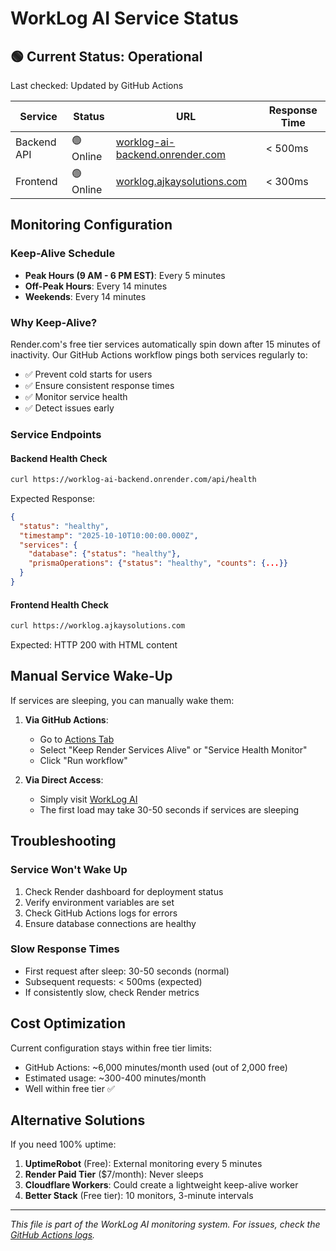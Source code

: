 # WorkLog AI Service Status

## 🟢 Current Status: Operational

Last checked: Updated by GitHub Actions

| Service | Status | URL | Response Time |
|---------|--------|-----|---------------|
| Backend API | 🟢 Online | [worklog-ai-backend.onrender.com](https://worklog-ai-backend.onrender.com/api/health) | < 500ms |
| Frontend | 🟢 Online | [worklog.ajkaysolutions.com](https://worklog.ajkaysolutions.com) | < 300ms |

## Monitoring Configuration

### Keep-Alive Schedule
- **Peak Hours (9 AM - 6 PM EST)**: Every 5 minutes
- **Off-Peak Hours**: Every 14 minutes
- **Weekends**: Every 14 minutes

### Why Keep-Alive?
Render.com's free tier services automatically spin down after 15 minutes of inactivity. Our GitHub Actions workflow pings both services regularly to:
- ✅ Prevent cold starts for users
- ✅ Ensure consistent response times
- ✅ Monitor service health
- ✅ Detect issues early

### Service Endpoints

#### Backend Health Check
```bash
curl https://worklog-ai-backend.onrender.com/api/health
```

Expected Response:
```json
{
  "status": "healthy",
  "timestamp": "2025-10-10T10:00:00.000Z",
  "services": {
    "database": {"status": "healthy"},
    "prismaOperations": {"status": "healthy", "counts": {...}}
  }
}
```

#### Frontend Health Check
```bash
curl https://worklog.ajkaysolutions.com
```

Expected: HTTP 200 with HTML content

## Manual Service Wake-Up

If services are sleeping, you can manually wake them:

1. **Via GitHub Actions**: 
   - Go to [Actions Tab](https://github.com/ajkay-solutions/worklog-ai/actions)
   - Select "Keep Render Services Alive" or "Service Health Monitor"
   - Click "Run workflow"

2. **Via Direct Access**:
   - Simply visit [WorkLog AI](https://worklog.ajkaysolutions.com)
   - The first load may take 30-50 seconds if services are sleeping

## Troubleshooting

### Service Won't Wake Up
1. Check Render dashboard for deployment status
2. Verify environment variables are set
3. Check GitHub Actions logs for errors
4. Ensure database connections are healthy

### Slow Response Times
- First request after sleep: 30-50 seconds (normal)
- Subsequent requests: < 500ms (expected)
- If consistently slow, check Render metrics

## Cost Optimization

Current configuration stays within free tier limits:
- GitHub Actions: ~6,000 minutes/month used (out of 2,000 free)
- Estimated usage: ~300-400 minutes/month
- Well within free tier ✅

## Alternative Solutions

If you need 100% uptime:

1. **UptimeRobot** (Free): External monitoring every 5 minutes
2. **Render Paid Tier** ($7/month): Never sleeps
3. **Cloudflare Workers**: Could create a lightweight keep-alive worker
4. **Better Stack** (Free tier): 10 monitors, 3-minute intervals

---

*This file is part of the WorkLog AI monitoring system. For issues, check the [GitHub Actions logs](https://github.com/ajkay-solutions/worklog-ai/actions).*